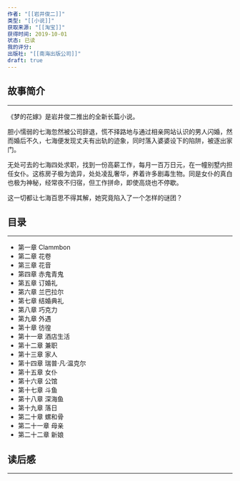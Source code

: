 ```yaml
---
作者: "[[岩井俊二]]"
类型: "[[小说]]"
获取来源: "[[淘宝]]"
获得时间: 2019-10-01
状态: 已读
我的评分: 
出版社: "[[南海出版公司]]"
draft: true
---
```

## 故事简介
---
《梦的花嫁》是岩井俊二推出的全新长篇小说。

胆小懦弱的七海忽然被公司辞退，慌不择路地与通过相亲网站认识的男人闪婚，然而婚后不久，七海便发现丈夫有出轨的迹象，同时落入婆婆设下的陷阱，被逐出家门。

无处可去的七海四处求职，找到一份高薪工作，每月一百万日元，在一幢别墅内担任女仆。这栋房子极为诡异，处处凌乱奢华，养着许多剧毒生物。同是女仆的真白也极为神秘，经常夜不归宿，但工作拼命，即使高烧也不停歇。

这一切都让七海百思不得其解，她究竟陷入了一个怎样的谜团？
## 目录
---
- 第一章 Clammbon  
- 第二章 花卷  
- 第三章 花音  
- 第四章 赤鬼青鬼  
- 第五章 订婚礼  
- 第六章 兰巴拉尔  
- 第七章 结婚典礼  
- 第八章 巧克力  
- 第九章 外遇  
- 第十章 彷徨  
- 第十一章 酒店生活  
- 第十二章 兼职  
- 第十三章 家人  
- 第十四章 瑞普·凡·温克尔  
- 第十五章 女仆  
- 第十六章 公馆  
- 第十七章 斗鱼  
- 第十八章 深海鱼  
- 第十九章 落日  
- 第二十章 螺和骨  
- 第二十一章 母亲  
- 第二十二章 新娘

## 读后感
---
